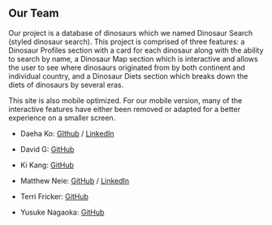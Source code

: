 ## Our Team

Our project is a database of dinosaurs which we named Dinosaur Search (styled dinosaur search). This project is comprised of three features: a Dinosaur Profiles section with a card for each dinosaur along with the ability to search by name, a Dinosaur Map section which is interactive and allows the user to see where dinosaurs originated from by both continent and individual country, and a Dinosaur Diets section which breaks down the diets of dinosaurs by several eras. 

This site is also mobile optimized. For our mobile version, many of the interactive features have either been removed or adapted for a better experience on a smaller screen. 

- Daeha Ko: [GIthub](https://github.com/daehako) / [LinkedIn](https://linkedin.com/in/daehako)

- David G: [GitHub](https://github.com/david-nyc-pm)

- Ki Kang: [GitHub](https://github.com/kikang20)

- Matthew Neie: [GitHub](https://github.com/MatthewNeie) / [LinkedIn](https://linkedin.com/in/matthew-neie)

- Terri Fricker: [GitHub](https://github.com/terrifricker)

- Yusuke Nagaoka: [GitHub](https://github.com/yusuken1121)

